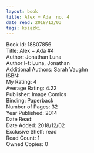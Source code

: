 ```yaml
---
layout: book
title: Alex + Ada  no. 4
date_read: 2018/12/03
tags: książki
---
```


Book Id: 18807856<br />
Title: Alex + Ada #4<br />
Author: Jonathan Luna<br />
Author l-f: Luna, Jonathan<br />
Additional Authors: Sarah Vaughn<br />
ISBN: <br />
My Rating: 4<br />
Average Rating: 4.22<br />
Publisher: Image Comics<br />
Binding: Paperback<br />
Number of Pages: 32<br />
Year Published: 2014<br />
Date Read: <br />
Date Added: 2018/12/02<br />
Exclusive Shelf: read<br />
Read Count: 1<br />
Owned Copies: 0<br />


